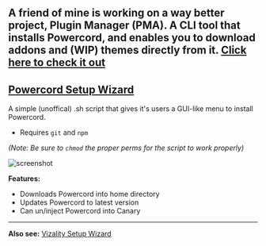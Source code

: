 ## A friend of mine is working on a way better project, Plugin Manager (PMA). A CLI tool that installs Powercord, and enables you to download addons and (WIP) themes directly from it. [Click here to check it out](https://github.com/pluginmanagerr/pma/tree/main)

## [Powercord Setup Wizard](https://gitcdn.link/repo/SlippingGitty/Powercord-Setup-Wizard/main/PowercordSetupWizard.sh)
A simple (unoffical) .sh script that gives it's users a GUI-like menu to install Powercord.
* Requires `git` and `npm` 

*(Note: Be sure to `chmod` the proper perms for the script to work properly)*

![screenshot](https://files.catbox.moe/1wtzgm.png)

**Features:**

* Downloads Powercord into home directory
* Updates Powercord to latest version
* Can un/inject Powercord into Canary

___

**Also see:** [Vizality Setup Wizard](https://github.com/SlippingGitty/sh-scripts/blob/main/installers/Discord/VizalitySetupWizard.sh)
